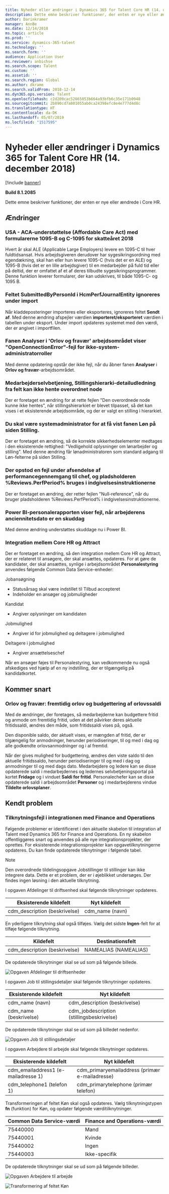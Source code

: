 ```yaml
---
title: Nyheder eller ændringer i Dynamics 365 for Talent Core HR (14. december 2018)
description: Dette emne beskriver funktioner, der enten er nye eller ændrede i Microsoft Dynamics 365 for Talent Core HR.
author: Darinkramer
manager: AnnBe
ms.date: 12/14/2018
ms.topic: article
ms.prod: ''
ms.service: dynamics-365-talent
ms.technology: ''
ms.search.form: ''
audience: Application User
ms.reviewer: anbichse
ms.search.scope: Talent
ms.custom: ''
ms.assetid: ''
ms.search.region: Global
ms.author: dkrame
ms.search.validFrom: 2018-12-14
ms.dyn365.ops.version: Talent
ms.openlocfilehash: c2d209cac52665053b664a93bfb6c35e171b0948
ms.sourcegitcommit: 2b890cd7a801055ab0ca24398efc8e4e777d4d8c
ms.translationtype: HT
ms.contentlocale: da-DK
ms.lasthandoff: 05/07/2019
ms.locfileid: "1517595"
---
```

# <a name="whats-new-or-changed-in-dynamics-365-for-talent-core-hr-december-14-2018"></a>Nyheder eller ændringer i Dynamics 365 for Talent Core HR (14. december 2018)

[!include [banner](includes/banner.md)]

**Build 8.1.2085**

Dette emne beskriver funktioner, der enten er nye eller ændrede i Core HR.

## <a name="changes"></a>Ændringer

### <a name="us---aca-affordable-care-act-support-for-tax-year-2018-1095-b-and-1095-c-forms"></a>USA - ACA-understøttelse (Affordable Care Act) med formularerne 1095-B og C-1095 for skatteåret 2018

Hvert år skal ALE (Applicable Large Employers) levere en 1095-C til hver fuldtidsansat. Hvis arbejdsgiveren derudover har sygesikringsordning med egendækning, skal han eller hun levere 1095-C (hvis det er en ALE) og 1095-B (hvis det er en lille arbejdsgiver) til en medarbejder på fuld tid eller på deltid, der er omfattet af et af deres tilbudte sygesikringsprogrammer. Denne funktion leverer formularer, der kan udskrives, til både 1095-C- og 1095 B.

### <a name="during-import-submittedbypersonid-field-on-hcmperfjournalentity-is-ignored"></a>Feltet SubmittedByPersonId i HcmPerfJournalEntity ignoreres under import

Når kladdeposteringer importeres eller eksporteres, ignoreres feltet **Sendt af**. Med denne ændring afspejler værdien **importeret/eksporteret** værdien i tabellen under eksport. Under import opdateres systemet med den værdi, der er angivet i importfilen.

### <a name="analytics-tab-on-leave-and-absence-workspace-displays-openconnectionerror-error-for-non-system-admin-roles"></a>Fanen Analyser i 'Orlov og fravær' arbejdsområdet viser "OpenConnectionError"-fejl for ikke-system-administratorroller

Med denne opdatering opstår der ikke fejl, når du åbner fanen **Analyser** i **Orlov og fravær**-arbejdsområdet.

### <a name="employee-self-service-position-hierarchy-drill-down-from-tile-fails-to-get-parent-node"></a>Medarbejderselvbetjening, Stillingshierarki-detailudledning fra felt kan ikke hente overordnet node

Der er foretaget en ændring for at rette fejlen "Den overordnede node kunne ikke hentes", når stillingshierarkiet er blevet tilpasset, så det kan vises i et eksisterende arbejdsområde, og der er valgt en stilling i hierarkiet.  

### <a name="must-be-system-admin-to-see-the-payroll-tab-in-the-position-page"></a>Du skal være systemadministrator for at få vist fanen Løn på siden Stilling.

Der er foretaget en ændring, så de korrekte sikkerhedselementer medtages i den eksisterende rettighed: "Vedligehold oplysninger om lønarbejder og stilling". Med denne ændring får lønadministratoren som standard adgang til Løn-felterne på siden Stilling.

### <a name="error-when-submitting-performance-review-to-manager-and-the-reviewsperfperiod-placeholder-is-used-in-the-submission-instructions"></a>Der opstod en fejl under afsendelse af performancegennemgang til chef, og pladsholderen %Reviews.PerfPeriod% bruges i indgivelsesinstruktionerne

Der er foretaget en ændring, der retter fejlen "Null-reference", når du bruger pladsholderen %Reviews.PerfPeriod% i indgivelsesinstruktionerne.

### <a name="workforce-power-bi-report-shows-error-when-worker-seniority-date-is-a-leap-day"></a>Power BI-personalerapporten viser fejl, når arbejderens anciennitetsdato er en skuddag

Med denne ændring understøttes skuddage nu i Power BI.

### <a name="integration-between-core-hr-and-attract"></a>Integration mellem Core HR og Attract

Der er foretaget en ændring, så den integration mellem Core HR og Attract, der er relateret til ansøgere, der skal ansættes, opdateres. For at gøre de kandidater, der skal ansættes, synlige i arbejdsområdet **Personalestyring** anvendes følgende Common Data Service-enheder:

Jobansøgning
- Statusårsag skal være indstillet til Tilbud accepteret
-   Indeholder en ansøger og jobmuligheder

Kandidat
-   Angiver oplysninger om kandidaten

Jobmulighed
-   Angiver id for jobmulighed og deltagere i jobmulighed

Deltagere i jobmulighed
-   Angiver ansættelseschef

Når en ansøger føjes til Personalestyring, kan vedkommende nu også afskediges ved hjælp af en ny indstilling, der er tilgængelig på kandidatkortet.

## <a name="coming-soon"></a>Kommer snart

### <a name="leave-and-absence-future-leave-and-forecasting-leave-balances"></a>Orlov og fravær: fremtidig orlov og budgettering af orlovssaldi

Med de ændringer, der foretages, så medarbejderne kan budgettere fritid og anmode om fremtidig fritid, uden at det påvirker deres aktuelle fritidssaldi, ændres den måde, som fritidssaldi vises på, også. 

Den disponible saldo, der aktuelt vises, er mængden af fritid, der er tilgængelig for anmodninger, herunder periodiseringer, til og med i dag og alle godkendte orlovsanmodninger og i al fremtid. 

Når der gives mulighed for budgettering, ændres den viste saldo til den aktuelle fritidssaldo, herunder periodiseringer til og med i dag og anmodninger til og med dags dato. Medarbejdere og ledere kan se disse opdaterede saldi i medarbejdernes og ledernes selvbetjeningsportal på kortet **Fridage** og i vinduet **Saldi for fritid**. Personalechefer kan se disse opdaterede saldi i arbejdsområdet **Personer** og i medarbejderens vindue **Tildelte orlovsplaner**.

## <a name="known-issue"></a>Kendt problem

### <a name="mapping-errors-in-the-integration-with-finance-and-operations"></a>Tilknytningsfejl i integrationen med Finance and Operations

Følgende problemer er identificeret i den aktuelle skabelon til integration af Talent med Dynamics 365 for Finance and Operations. En ny skabelon offentliggøres snart og anvendes på alle nye integrationsprojekter, der oprettes. For eksisterende integrationsprojekter kan opgavetilknytningerne opdateres. Du kan finde opdaterede tilknytninger i følgende tabel. 

>[!NOTE]
> Den overordnede tildelingsopgave Jobstillinger til stillinger kan ikke integrere data. Dette er et problem, der er i øjeblikket undersøges. Der findes ingen løsning i den aktuelle tilknytning. 

I opgaven Afdelinger til driftsenhed skal følgende tilknytninger opdateres.

| Eksisterende kildefelt          | Nyt kildefelt |
| -------------------------------|------------------|
| cdm_description (beskrivelse)  | cdm_name (navn)  |

En yderligere tilknytning skal også tilføjes. Vælg det sidste **Ingen**-felt for at tilføje følgende tilknytning.

| Kildefelt                   | Destinationsfelt    |
| -------------------------------|----------------------|
| cdm_description (beskrivelse)  | NAMEALIAS (NAMEALIAS)|

De opdaterede tilknytninger skal se ud som på følgende billede.

![Opgaven Afdelinger til driftsenheder](./media/DepartmentMapping.png)


I opgaven Job til stillingsdetaljer skal følgende tilknytninger opdateres.

| Eksisterende kildefelt          | Nyt kildefelt                   |
| -------------------------------|------------------------------------|
| cdm_name (navn)                | cdm_description (beskrivelse)      |
| cdm_name (beskrivelse)         | cdm_jobdescription (stillingsbeskrivelse)|


De opdaterede tilknytninger skal se ud som på billedet nedenfor.

![Opgaven Job til stillingsdetaljer](./media/JobMapping.png)

I opgaven Arbejdere til arbejde skal følgende tilknytninger opdateres.

| Eksisterende kildefelt                 | Nyt kildefelt                               |
| --------------------------------------|------------------------------------------------|
| cdm_emailaddress1 (e-mailadresse 1)   | cdm_primaryemailaddress (primær e-mailadresse) |
| cdm_telephone1 (telefon 1)          | cdm_primarytelephone (primær telefon)       |

Transformeringen af feltet Køn skal også opdateres. Vælg tilknytningstypen **fn** (funktion) for Køn, og opdater følgende værditilknytninger.

| Common Data Service-værdi                   | Finance and Operations-værdi                     |
| ----------------------------|--------------------------------------------------|
| 75440000                    | Mand                                             |
| 75440001                    | Kvinde                                           |
| 75440002                    | Ingen                                             | 
| 75440003                    | Ikke-specifik                                      |

De opdaterede tilknytninger skal se ud som på følgende billeder.

![Opgaven Arbejdere til arbejde](./media/WorkerMapping.png)

![Transformering af feltet Køn](./media/WorkerTransform.png)
